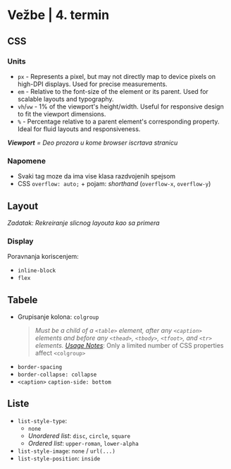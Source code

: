 # Vežbe | 4. termin

## CSS

### Units
- `px` - Represents a pixel, but may not directly map to device pixels on high-DPI displays. Used for precise measurements.
- `em` - Relative to the font-size of the element or its parent. Used for scalable layouts and typography.
- `vh`/`vw` - 1% of the viewport's height/width. Useful for responsive design to fit the viewport dimensions.
- `%` - Percentage relative to a parent element's corresponding property. Ideal for fluid layouts and responsiveness.

_**Viewport** = Deo prozora u kome browser iscrtava stranicu_

### Napomene

- Svaki tag moze da ima vise klasa razdvojenih spejsom
- CSS `overflow: auto;` + pojam: _shorthand_ (`overflow-x`, `overflow-y`)

## Layout

_Zadatak: Rekreiranje slicnog layouta kao sa primera_

### Display

Poravnanja koriscenjem:
- `inline-block`
- `flex`

## Tabele

- Grupisanje kolona: `colgroup`
    > _Must be a child of a `<table>` element, after any `<caption>` elements and before any `<thead>`, `<tbody>`, `<tfoot>`, and `<tr>` elements._
    > [_Usage Notes_](https://developer.mozilla.org/en-US/docs/Web/HTML/Element/colgroup#usage_notes): Only a limited number of CSS properties affect `<colgroup>`
- `border-spacing`
- `border-collapse: collapse`
- `<caption>` `caption-side: bottom`

## Liste

- `list-style-type`: 
    - `none`
    - _Unordered list_: `disc`, `circle`, `square`
    - _Ordered list_: `upper-roman`, `lower-alpha`
- `list-style-image`: `none` / `url(...)`
- `list-style-position`: `inside`
